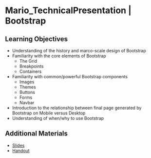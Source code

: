# Mario_TechnicalPresentation | Bootstrap

## Learning Objectives
- Understanding of the history and marco-scale design of Bootstrap
- Familiarity with the core elements of Bootstrap
  - The Grid
  - Breakpoints
  - Containers
- Familiarity with common/powerful Bootstrap components
  - Images
  - Themes
  - Buttons
  - Forms
  - Navbar
- Introduction to the relationship between final page generated by Bootstrap on Mobile versus Desktop
- Understanding of when/why to use Bootstrap

## Additional Materials
- [Slides](https://docs.google.com/presentation/d/1GPBw1LM2U5KQ-zJz5lRu_nl8C7X79imttVEv7RuRRPk/edit?usp=sharing)
- [Handout](https://docs.google.com/document/d/1376QdwSNwvS5IKxrd7nGE2raJ3hknaFciPbzaqwggtw/edit?usp=sharing)
